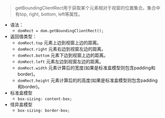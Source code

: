 > getBoundingClientRect用于获取某个元素相对于视窗的位置集合。集合中有top, right, bottom, left等属性。
* 语法：
    - ```domRect = dom.getBoundingClientRect();```
* 返回值类型：
    - ```domRect.top``` 元素上边到视窗上边的距离。
    - ```domRect.right``` 元素右边到视窗左边的距离。
    - ```domRect.bottom``` 元素下边到视窗上边的距离。
    - ```domRect.left``` 元素左边到视窗左边的距离。
    - ```domRect.width``` 元素计算后的宽度(如果是标准盒模型则包含padding和border)。
    - ```domRect.height``` 元素计算后的的高度(如果是标准盒模型则包含padding和border)。
* 标准盒模型
    - ```box-sizing: content-box;```
* 怪异盒模型
    - ```box-sizing: border-box;```
